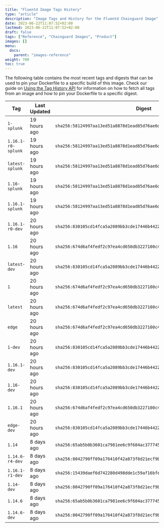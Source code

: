```yaml
---
title: "Fluentd Image Tags History"
type: "article"
description: "Image Tags and History for the Fluentd Chainguard Image"
date: 2023-06-22T11:07:52+02:00
lastmod: 2023-06-22T11:07:52+02:00
draft: false
tags: ["Reference", "Chainguard Images", "Product"]
images: []
menu:
  docs:
    parent: "images-reference"
weight: 700
toc: true
---
```


The following table contains the most recent tags and digests that can be used to pin your Dockerfile to a specific build of this image. Check our guide on [Using the Tag History API](/chainguard/chainguard-images/using-the-tag-history-api/) for information on how to fetch all tags from an image and how to pin your Dockerfile to a specific digest.

| Tag                | Last Updated | Digest                                                                    |
|--------------------|--------------|---------------------------------------------------------------------------|
| `1-splunk`         | 19 hours ago | `sha256:58124997aa13ed51a8878d1ead85d76ae6d0918cb17976a4bca483af9013f3b5` |
| `1.16.1-r0-splunk` | 19 hours ago | `sha256:58124997aa13ed51a8878d1ead85d76ae6d0918cb17976a4bca483af9013f3b5` |
| `latest-splunk`    | 19 hours ago | `sha256:58124997aa13ed51a8878d1ead85d76ae6d0918cb17976a4bca483af9013f3b5` |
| `1.16-splunk`      | 19 hours ago | `sha256:58124997aa13ed51a8878d1ead85d76ae6d0918cb17976a4bca483af9013f3b5` |
| `1.16.1-splunk`    | 19 hours ago | `sha256:58124997aa13ed51a8878d1ead85d76ae6d0918cb17976a4bca483af9013f3b5` |
| `1.16.1-r0-dev`    | 20 hours ago | `sha256:830105cd14fca5a2089bb3cde17446b4422647f7f5d49849cb3a45fd430e6bfe` |
| `1.16`             | 20 hours ago | `sha256:674d6af4fedf2c97ea4cd650db3227100c4a139806c1f7b595088f7eef414e02` |
| `latest-dev`       | 20 hours ago | `sha256:830105cd14fca5a2089bb3cde17446b4422647f7f5d49849cb3a45fd430e6bfe` |
| `1`                | 20 hours ago | `sha256:674d6af4fedf2c97ea4cd650db3227100c4a139806c1f7b595088f7eef414e02` |
| `latest`           | 20 hours ago | `sha256:674d6af4fedf2c97ea4cd650db3227100c4a139806c1f7b595088f7eef414e02` |
| `edge`             | 20 hours ago | `sha256:674d6af4fedf2c97ea4cd650db3227100c4a139806c1f7b595088f7eef414e02` |
| `1-dev`            | 20 hours ago | `sha256:830105cd14fca5a2089bb3cde17446b4422647f7f5d49849cb3a45fd430e6bfe` |
| `1.16.1-dev`       | 20 hours ago | `sha256:830105cd14fca5a2089bb3cde17446b4422647f7f5d49849cb3a45fd430e6bfe` |
| `1.16-dev`         | 20 hours ago | `sha256:830105cd14fca5a2089bb3cde17446b4422647f7f5d49849cb3a45fd430e6bfe` |
| `1.16.1`           | 20 hours ago | `sha256:674d6af4fedf2c97ea4cd650db3227100c4a139806c1f7b595088f7eef414e02` |
| `edge-dev`         | 20 hours ago | `sha256:830105cd14fca5a2089bb3cde17446b4422647f7f5d49849cb3a45fd430e6bfe` |
| `1.14`             | 8 days ago   | `sha256:65ab5b0b3601ca7981ee6c9f684ac377745fe5b2db6fdc8605e7d5b88862e934` |
| `1.14.6-r4-dev`    | 8 days ago   | `sha256:8042790ff09a176410f42a873f8d21ecf9bccdeda9a14ed20d2d45cfdb1d01ca` |
| `1.16.1-r1-dev`    | 8 days ago   | `sha256:15439daef6d742280d498dde1c59af16bfe8f4884b9b0e41d1862312c7f2a93c` |
| `1.14-dev`         | 8 days ago   | `sha256:8042790ff09a176410f42a873f8d21ecf9bccdeda9a14ed20d2d45cfdb1d01ca` |
| `1.14.6`           | 8 days ago   | `sha256:65ab5b0b3601ca7981ee6c9f684ac377745fe5b2db6fdc8605e7d5b88862e934` |
| `1.14.6-dev`       | 8 days ago   | `sha256:8042790ff09a176410f42a873f8d21ecf9bccdeda9a14ed20d2d45cfdb1d01ca` |
